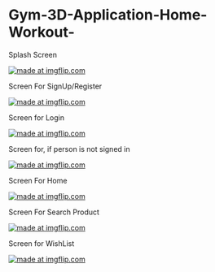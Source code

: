 # Gym-3D-Application-Home-Workout-

Splash Screen

<a href="https://imgflip.com/i/3pkn90"><img src="https://i.imgflip.com/3pkn90.jpg" title="made at imgflip.com"/></a>

Screen For SignUp/Register

<a href="https://imgflip.com/i/3pknda"><img src="https://i.imgflip.com/3pknda.jpg" title="made at imgflip.com"/></a>

Screen for Login

<a href="https://imgflip.com/i/3pkngr"><img src="https://i.imgflip.com/3pkngr.jpg" title="made at imgflip.com"/></a>

Screen for, if person is not signed in 

<a href="https://imgflip.com/i/3pknmj"><img src="https://i.imgflip.com/3pknmj.jpg" title="made at imgflip.com"/></a>

Screen For Home 

<a href="https://imgflip.com/i/3pkm3v"><img src="https://i.imgflip.com/3pkm3v.jpg" title="made at imgflip.com"/></a>

Screen For Search Product 

<a href="https://imgflip.com/i/3pkmav"><img src="https://i.imgflip.com/3pkmav.jpg" title="made at imgflip.com"/></a>

Screen for WishList

<a href="https://imgflip.com/i/3pklwq"><img src="https://i.imgflip.com/3pklwq.jpg" title="made at imgflip.com"/></a>

